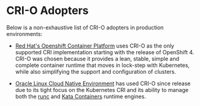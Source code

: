 # CRI-O Adopters

Below is a non-exhaustive list of CRI-O adopters in production environments:

* [Red Hat's Openshift Container Platform](https://www.openshift.com/) uses CRI-O as the only supported CRI implementation starting with the release of OpenShift 4. CRI-O was chosen because it provides a lean, stable, simple and complete container runtime that moves in lock-step with Kubernetes, while also simplifying the support and configuration of clusters.

* [Oracle Linux Cloud Native Environment](https://www.oracle.com/it-infrastructure/software.html) has used CRI-O since release due to its tight focus on the Kubernetes CRI and its ability to manage both the [runc](https://opencontainers.org/) and [Kata Containers](https://katacontainers.io/) runtime engines.
